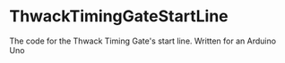 # ThwackTimingGateStartLine
The code for the Thwack Timing Gate's start line. Written for an Arduino Uno
